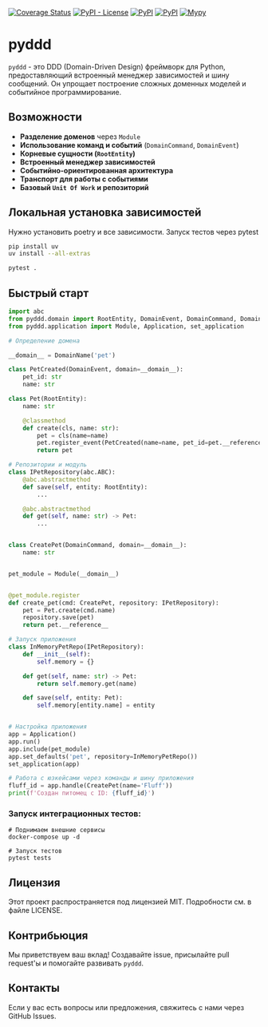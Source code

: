 [![Coverage Status](https://coveralls.io/repos/github/vmorugin/ddd-python/badge.svg?branch=master)](https://coveralls.io/github/vmorugin/ddd-python?branch=master) [![PyPI - License](https://img.shields.io/pypi/l/ddd-python)](https://pypi.org/project/ddd-python) [![PyPI](https://img.shields.io/pypi/v/ddd-python)](https://pypi.org/project/ddd-python) [![PyPI](https://img.shields.io/pypi/pyversions/ddd-python)](https://pypi.org/project/ddd-python) [![Mypy](http://www.mypy-lang.org/static/mypy_badge.svg)]()

# pyddd

`pyddd` - это DDD (Domain-Driven Design) фреймворк для Python, предоставляющий встроенный менеджер зависимостей и шину
сообщений. Он упрощает построение сложных доменных моделей и событийное программирование.

## Возможности

- **Разделение доменов** через `Module`
- **Использование команд и событий** (`DomainCommand`, `DomainEvent`)
- **Корневые сущности (`RootEntity`)**
- **Встроенный менеджер зависимостей**
- **Событийно-ориентированная архитектура**
- **Транспорт для работы с событиями**
- **Базовый `Unit Of Work` и репозиторий**

## Локальная установка зависимостей

Нужно установить poetry и все зависимости.
Запуск тестов через pytest
```bash
pip install uv
uv install --all-extras

pytest .
```

## Быстрый старт

```python
import abc
from pyddd.domain import RootEntity, DomainEvent, DomainCommand, DomainName
from pyddd.application import Module, Application, set_application

# Определение домена

__domain__ = DomainName('pet')

class PetCreated(DomainEvent, domain=__domain__):
    pet_id: str
    name: str

class Pet(RootEntity):
    name: str

    @classmethod
    def create(cls, name: str):
        pet = cls(name=name)
        pet.register_event(PetCreated(name=name, pet_id=pet.__reference__))
        return pet

# Репозитории и модуль
class IPetRepository(abc.ABC):
    @abc.abstractmethod
    def save(self, entity: RootEntity):
        ...

    @abc.abstractmethod
    def get(self, name: str) -> Pet:
        ...


class CreatePet(DomainCommand, domain=__domain__):
    name: str


pet_module = Module(__domain__)


@pet_module.register
def create_pet(cmd: CreatePet, repository: IPetRepository):
    pet = Pet.create(cmd.name)
    repository.save(pet)
    return pet.__reference__

# Запуск приложения
class InMemoryPetRepo(IPetRepository):
    def __init__(self):
        self.memory = {}

    def get(self, name: str) -> Pet:
        return self.memory.get(name)

    def save(self, entity: Pet):
        self.memory[entity.name] = entity


# Настройка приложения
app = Application()
app.run()
app.include(pet_module)
app.set_defaults('pet', repository=InMemoryPetRepo())
set_application(app)

# Работа с юзкейсами через команды и шину приложения
fluff_id = app.handle(CreatePet(name='Fluff'))
print(f'Создан питомец с ID: {fluff_id}')
```

### Запуск интеграционных тестов:

```shell
# Поднимаем внешние сервисы
docker-compose up -d

# Запуск тестов
pytest tests
```

## Лицензия

Этот проект распространяется под лицензией MIT. Подробности см. в файле LICENSE.

## Контрибьюция

Мы приветствуем ваш вклад! Создавайте issue, присылайте pull request'ы и помогайте развивать `pyddd`.

## Контакты

Если у вас есть вопросы или предложения, свяжитесь с нами через GitHub Issues.

